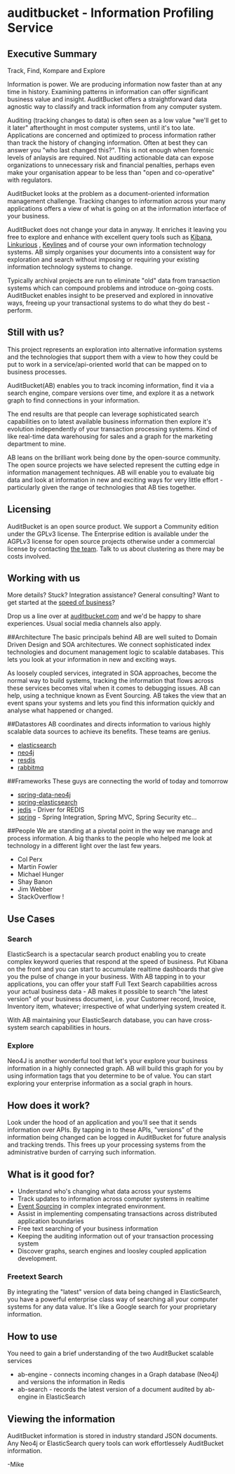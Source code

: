 auditbucket  - Information Profiling Service
===========

## Executive Summary
Track, Find, Kompare and Explore

Information is power. We are producing information now faster than at any time in history. Examining patterns in information can offer significant business value and insight. AuditBucket offers a straightforward data agnostic way to classify and track information from any computer system.

Auditing (tracking changes to data) is often seen as a low value "we'll get to it later" afterthought in most computer systems, until it's too late. Applications are concerned and optimized to process information rather than track the history of changing information. Often at best they can answer you "who last changed this?". This is not enough when forensic levels of anlaysis are required. Not auditing actionable data can expose organizations to unnecessary risk and financial penalties, perhaps even make your organisation appear to be less than "open and co-operative" with regulators. 

AuditBucket looks at the problem as a document-oriented information management challenge. Tracking changes to information across your many applications offers a view of what is going on at the information interface of your business.

AuditBucket does not change your data in anyway. It enriches it leaving you free to explore and enhance with excellent query tools such as [Kibana](http://www.elasticsearch.org/overview/kibana/), [Linkurious](http://linkurio.us/) , [Keylines](http://keylines.com/) and of course your own information technology systems. AB simply organises your documents into a consistent way for exploration and search without imposing or requiring your existing information technology systems to change. 

Typically archival projects are run to eliminate "old" data from transaction systems which can compound problems and introduce on-going costs. AuditBucket enables insight to be preserved and explored in innovative ways, freeing up your transactional systems to do what they do best - perform.

## Still with us?
This project represents an exploration into alternative information systems and the technologies that support them with a view to how they could be put to work in a service/api-oriented world that can be mapped on to business processes. 

AuditBucket(AB) enables you to track incoming information, find it via a search engine, compare versions over time, and explore it as a network graph to find connections in your information.

The end results are that people can leverage sophisticated search capabilities on to latest available business information then explore it's evolution independently of your transaction processing systems. Kind of like real-time data warehousing for sales and a graph for the marketing department to mine.

AB leans on the brilliant work being done by the open-source community. The open source projects we have selected represent the cutting edge in information management techniques. AB will enable you to evaluate big data and look at information in new and exciting ways for very little effort - particularly given the range of technologies that AB ties together.  

## Licensing
AuditBucket is an open source product. We support a Community edition under the GPLv3 license. The Enterprise edition is available under the AGPLv3 license for open source projects otherwise under a commercial license by contacting [the team](http://auditbucket.com/contact-auditbucket/). Talk to us about clustering as there may be costs involved.

## Working with us
More details? Stuck? Integration assistance? General consulting? Want to get started at the [speed of business](http://www.adamalthus.com/blog/2013/06/05/cloud-computing-and-complexity/#more-890)? 

Drop us a line over at [auditbucket.com](http://auditbucket.com/contact-auditbucket/) and we'd be happy to share experiences. Usual social media channels also apply.

##Architecture
The basic principals behind AB are well suited to Domain Driven Design and SOA architectures. We connect sophisticated index technologies and document management logic to scalable databases. This lets you look at your information in new and exciting ways.  

As loosely coupled services, integrated in SOA approaches, become the normal way to build systems, tracking the information that flows across these services becomes vital when it comes to debugging issues. AB can help, using a technique known as Event Sourcing. AB takes the view that an event spans your systems and lets you find this information quickly and analyse what happened or changed. 

##Datastores
AB coordinates and directs information to various highly scalable data sources to achieve its benefits. These teams are genius. 
* [elasticsearch](https://github.com/elasticsearch/elasticsearch)
* [neo4j](https://github.com/neo4j/neo4j)
* [resdis](https://github.com/antirez/redis)
* [rabbitmq](https://github.com/rabbitmq/rabbitmq-server)

##Frameworks
These guys are connecting the world of today and tomorrow
* [spring-data-neo4j](https://github.com/SpringSource/spring-data-neo4j)
* [spring-elasticsearch](https://github.com/dadoonet/spring-elasticsearch)
* [jedis](https://github.com/xetorthio/jedis) - Driver for REDIS
* [spring](http://spring.io/) - Spring Integration, Spring MVC, Spring Security etc...

##People
We are standing at a pivotal point in the way we manage and process information.
A big thanks to the people who helped me look at technology in a different light over the last few years. 
* Col Perx
* Martin Fowler
* Michael Hunger
* Shay Banon
* Jim Webber
* StackOverflow !

## Use Cases
### Search
ElasticSearch is a spectacular search product enabling you to create complex keyword queries that respond at the speed of business. Put Kibana on the front and you can start to accumulate realtime dashboards that give you the pulse of change in your business. With AB tapping in to your applications, you can offer your staff Full Text Search capabilities across your actual business data - AB makes it possible to search "the latest version" of your business document, i.e. your Customer record, Invoice, Inventory item, whatever; irrespective of what underlying system created it. 

With AB maintaining your ElasticSearch database, you can have cross-system search capabilities in hours.

### Explore
Neo4J is another wonderful tool that let's your explore your business information in a highly connected graph. AB will build this graph for you by using information tags that you determine to be of value. You can start exploring your enterprise information as a social graph in hours.

## How does it work?
Look under the hood of an application and you'll see that it sends information over APIs. By tapping in to these APIs, "versions" of the information being changed can be logged in AuditBucket for future analysis and tracking trends. This frees up your processing systems from the administrative burden of carrying such information. 

## What is it good for?
* Understand who's changing what data across your systems
* Track updates to information across computer systems in realtime
* [Event Sourcing](http://martinfowler.com/eaaDev/EventSourcing.html) in complex integrated environment.
* Assist in implementing compensating transactions across distributed application boundaries
* Free text searching of your business information
* Keeping the auditing information out of your transaction processing system
* Discover graphs, search engines and loosley coupled application development. 

### Freetext Search
By integrating the "latest" version of data being changed in ElasticSearch, you have a powerful enterprise class way of searching all your computer systems for any data value. It's like a Google search for your proprietary information.

## How to use
You need to gain a brief understanding of the two AuditBucket scalable services
* ab-engine - connects incoming changes in a Graph database (Neo4j) and versions the information in Redis
* ab-search - records the latest version of a document audited by ab-engine in ElasticSearch

## Viewing the information
AuditBucket information is stored in industry standard JSON documents. Any Neo4j or ElasticSearch query tools can work effortlessely AuditBucket information. 


-Mike
